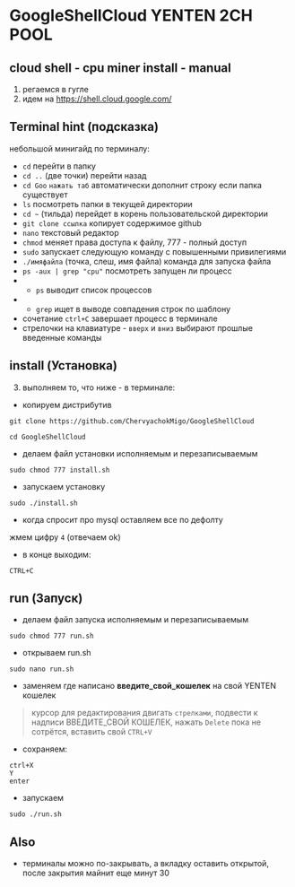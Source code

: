 # GoogleShellCloud YENTEN 2CH POOL
## cloud shell - cpu miner install - manual

1. регаемся в гугле
2. идем на https://shell.cloud.google.com/


## Terminal hint (подсказка)

небольшой минигайд по терминалу:

* ```cd```	перейти в папку
* ```cd ..``` 	(две точки) перейти назад
* ```cd Goo``` ```нажать таб``` 	автоматически дополнит строку если папка существует
* ```ls``` 	посмотреть папки в текущей директории
* ```cd ~```	(тильда) перейдет в корень пользовательской директории
* ```git clone ссылка```	копирует содержимое github
* ```nano```	текстовый редактор
* ```chmod```	меняет права доступа к файлу, 777 - полный доступ
* ```sudo```	запускает следующую команду с повышенными привилегиями
* ```./имяфайла```	(точка, слеш, имя файла) команда для запуска файла
* ```ps -aux | grep "cpu"```	посмотреть запущен ли процесс
* * ```ps```	выводит список процессов
* * ```grep```	ищет в выводе совпадения строк по шаблону
* сочетание ```ctrl+C``` завершает процесс в терминале
* стрелочки на клавиатуре - ```вверх``` и ```вниз``` 	выбирают прошлые введенные команды

## install (Установка)
3. выполняем то, что ниже - в терминале:
* копируем дистрибутив

```git clone https://github.com/ChervyachokMigo/GoogleShellCloud```

```cd GoogleShellCloud```

* делаем файл установки исполняемым и перезаписываемым

```sudo chmod 777 install.sh```

* запускаем установку

```sudo ./install.sh```

* когда спросит про mysql оставляем все по дефолту

жмем цифру ```4```	(отвечаем ok)

* в конце выходим:

```CTRL+C```

## run (Запуск)
* делаем файл запуска исполняемым и перезаписываемым

```sudo chmod 777 run.sh```

* открываем run.sh

```sudo nano run.sh```

* заменяем где написано **введите_свой_кошелек** на свой YENTEN кошелек 
> курсор для редактирования двигать ```стрелками```, подвести к надписи ВВЕДИТЕ_СВОЙ КОШЕЛЕК, нажать ```Delete``` пока не сотрётся, вставить свой ```CTRL+V```

* сохраняем:

```ctrl+X``` <br>
```Y``` <br>
```enter``` <br>

* запускаем 

```sudo ./run.sh```

## Also
* терминалы можно по-закрывать, а вкладку оставить открытой, после закрытия майнит еще минут 30
